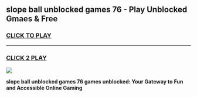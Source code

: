 
## slope ball unblocked games 76 - Play Unblocked Gmaes & Free
<h3>
<a href="https://news.freeplayer.one?title=slope_ball_unblocked_games_76&ref=16F">CLICK TO PLAY</a></h3>
<hr>

<h3>
<a href="https://news.freeplayer.one?title=slope_ball_unblocked_games_76&ref=16F">CLICK 2 PLAY</a>
  
</h3>

<a href="https://news.freeplayer.one?title=slope_ball_unblocked_games_76&ref=16F/"><img src="https://clearcache.store/games.png"></a>


**slope ball unblocked games 76 games unblocked: Your Gateway to Fun and Accessible Online Gaming**
